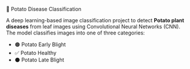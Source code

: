 🥔 Potato Disease Classification

A deep learning-based image classification project to detect **Potato plant diseases** from leaf images using Convolutional Neural Networks (CNN). The model classifies images into one of three categories:

- 🟤 Potato Early Blight  
- ✅ Potato Healthy  
- ⚫ Potato Late Blight

